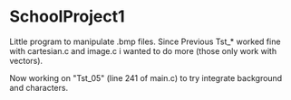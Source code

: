# SchoolProject1

Little program to manipulate .bmp files.
Since Previous Tst_* worked fine with cartesian.c and image.c i wanted to do more (those only work with vectors).

Now working on "Tst_05" (line 241 of main.c) to try integrate background and characters.
